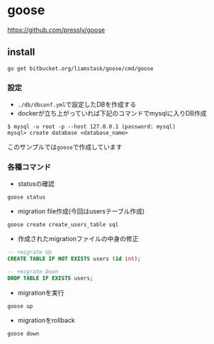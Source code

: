 # goose
https://github.com/pressly/goose

## install
```
go get bitbucket.org/liamstask/goose/cmd/goose
```

### 設定
- `./db/dbconf.yml`で設定したDBを作成する
- dockerが立ち上がっていれば下記のコマンドでmysqlに入りDB作成
```
$ mysql -u root -p --host 127.0.0.1 (password: mysql)
mysql> create database <database_name>
```

このサンプルでは`goose`で作成しています

### 各種コマンド
- statusの確認
```
goose status
```

- migration file作成(今回はusersテーブル作成)
```
goose create create_users_table sql
```

- 作成されたmigrationファイルの中身の修正
```sql
-- +migrate Up
CREATE TABLE IF NOT EXISTS users (id int);

-- +migrate Down
DROP TABLE IF EXISTS users;
```

- migrationを実行
```
goose up
```

- migrationをrollback
```
goose down
```
